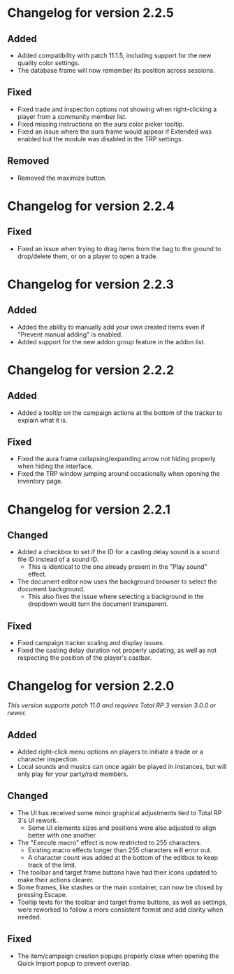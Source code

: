 # Changelog for version 2.2.5

## Added

- Added compatibility with patch 11.1.5, including support for the new quality color settings.
- The database frame will now remember its position across sessions.

## Fixed

- Fixed trade and inspection options not showing when right-clicking a player from a community member list.
- Fixed missing instructions on the aura color picker tooltip.
- Fixed an issue where the aura frame would appear if Extended was enabled but the module was disabled in the TRP settings.

## Removed

- Removed the maximize button.

# Changelog for version 2.2.4

## Fixed

- Fixed an issue when trying to drag items from the bag to the ground to drop/delete them, or on a player to open a trade.

# Changelog for version 2.2.3

## Added

- Added the ability to manually add your own created items even if "Prevent manual adding" is enabled.
- Added support for the new addon group feature in the addon list.

# Changelog for version 2.2.2

## Added

- Added a tooltip on the campaign actions at the bottom of the tracker to explain what it is.

## Fixed

- Fixed the aura frame collapsing/expanding arrow not hiding properly when hiding the interface.
- Fixed the TRP window jumping around occasionally when opening the inventory page.

# Changelog for version 2.2.1

## Changed

- Added a checkbox to set if the ID for a casting delay sound is a sound file ID instead of a sound ID.
  - This is identical to the one already present in the "Play sound" effect.
- The document editor now uses the background browser to select the document background.
  - This also fixes the issue where selecting a background in the dropdown would turn the document transparent.

## Fixed

- Fixed campaign tracker scaling and display issues.
- Fixed the casting delay duration not properly updating, as well as not respecting the position of the player's castbar.

# Changelog for version 2.2.0

*This version supports patch 11.0 and requires Total RP 3 version 3.0.0 or newer.*

## Added

- Added right-click menu options on players to initiate a trade or a character inspection.
- Local sounds and musics can once again be played in instances, but will only play for your party/raid members.

## Changed

- The UI has received some minor graphical adjustments tied to Total RP 3's UI rework.
  - Some UI elements sizes and positions were also adjusted to align better with one another.
- The "Execute macro" effect is now restricted to 255 characters.
  - Existing macro effects longer than 255 characters will error out.
  - A character count was added at the bottom of the editbox to keep track of the limit.
- The toolbar and target frame buttons have had their icons updated to make their actions clearer.
- Some frames, like stashes or the main container, can now be closed by pressing Escape.
- Tooltip texts for the toolbar and target frame buttons, as well as settings, were reworked to follow a more consistent format and add clarity when needed.

## Fixed

- The item/campaign creation popups properly close when opening the Quick Import popup to prevent overlap.